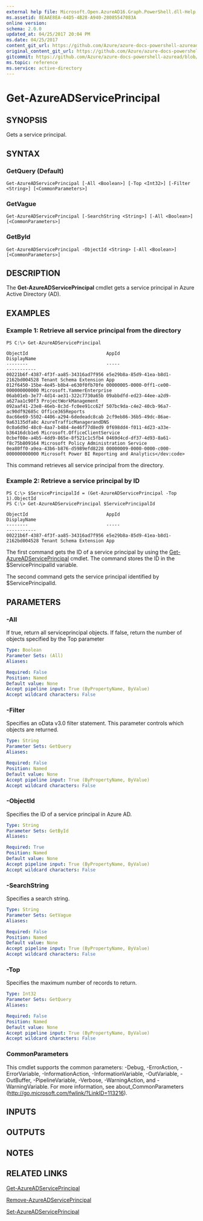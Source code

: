 ```yaml
---
external help file: Microsoft.Open.AzureAD16.Graph.PowerShell.dll-Help.xml
ms.assetid: 8EAAE8EA-44D5-4B28-A940-28085547083A
online version:
schema: 2.0.0
updated_at: 04/25/2017 20:04 PM
ms.date: 04/25/2017
content_git_url: https://github.com/Azure/azure-docs-powershell-azuread/blob/RobdeJong-patch-9/Azure%20AD%20Cmdlets/AzureAD/v2preview/Get-AzureADServicePrincipal.md
original_content_git_url: https://github.com/Azure/azure-docs-powershell-azuread/blob/RobdeJong-patch-9/Azure%20AD%20Cmdlets/AzureAD/v2preview/Get-AzureADServicePrincipal.md
gitcommit: https://github.com/Azure/azure-docs-powershell-azuread/blob/c5cc449ee6e2b805fc85a9e05130b06b10899f67
ms.topic: reference
ms.service: active-directory
---
```


# Get-AzureADServicePrincipal

## SYNOPSIS
Gets a service principal.

## SYNTAX

### GetQuery (Default)
```
Get-AzureADServicePrincipal [-All <Boolean>] [-Top <Int32>] [-Filter <String>] [<CommonParameters>]
```

### GetVague
```
Get-AzureADServicePrincipal [-SearchString <String>] [-All <Boolean>] [<CommonParameters>]
```

### GetById
```
Get-AzureADServicePrincipal -ObjectId <String> [-All <Boolean>] [<CommonParameters>]
```

## DESCRIPTION
The **Get-AzureADServicePrincipal** cmdlet gets a service principal in Azure Active Directory (AD).

## EXAMPLES

### Example 1: Retrieve all service principal from the directory
```
PS C:\> Get-AzureADServicePrincipal

ObjectId                             AppId                                DisplayName
--------                             -----                                -----------
00221b6f-4387-4f3f-aa85-34316ad7f956 e5e29b8a-85d9-41ea-b8d1-2162bd004528 Tenant Schema Extension App
012f6450-15be-4e45-b8b4-e630f0fb70fe 00000005-0000-0ff1-ce00-000000000000 Microsoft.YammerEnterprise
06ab01eb-3e77-4d14-ae31-322c7730a65b 09abbdfd-ed23-44ee-a2d9-a627aa1c90f3 ProjectWorkManagement
092aaf41-23e8-46eb-8c3d-fc0ee91cc62f 507bc9da-c4e2-40cb-96a7-ac90df92685c Office365Reports
0ac66e69-5502-4406-a294-6dedeadc8cab 2cf9eb86-36b5-49dc-86ae-9a63135dfa8c AzureTrafficManagerandDNS
0c0a6d9d-48c0-4aa7-b484-4e46f77d8ed9 0f698dd4-f011-4d23-a33e-b36416dcb1e6 Microsoft.OfficeClientService
0cbef08e-a4b5-4dd9-865e-8f521c1c5fb4 0469d4cd-df37-4d93-8a61-f8c75b809164 Microsoft Policy Administration Service
0ea80ff0-a9ea-43b6-b876-d5989efd8228 00000009-0000-0000-c000-000000000000 Microsoft Power BI Reporting and Analytics</dev:code>
```

This command retrieves all service principal from the directory. 

### Example 2: Retrieve a service principal by ID
```
PS C:\> $ServicePrincipalId = (Get-AzureADServicePrincipal -Top 1).ObjectId
PS C:\> Get-AzureADServicePrincipal $ServicePrincipalId

ObjectId                             AppId                                DisplayName
--------                             -----                                -----------
00221b6f-4387-4f3f-aa85-34316ad7f956 e5e29b8a-85d9-41ea-b8d1-2162bd004528 Tenant Schema Extension App
```

The first command gets the ID of a service principal by using the [Get-AzureADServicePrincipal](./Get-AzureADServicePrincipal.md) cmdlet. 
The command stores the ID in the $ServicePrincipalId variable.

The second command gets the service principal identified by $ServicePrincipalId. 

## PARAMETERS

### -All
If true, return all serviceprincipal objects. If false, return the number of objects specified by the Top parameter

```yaml
Type: Boolean
Parameter Sets: (All)
Aliases: 

Required: False
Position: Named
Default value: None
Accept pipeline input: True (ByPropertyName, ByValue)
Accept wildcard characters: False
```

### -Filter
Specifies an oData v3.0 filter statement. This parameter controls which objects are returned.

```yaml
Type: String
Parameter Sets: GetQuery
Aliases: 

Required: False
Position: Named
Default value: None
Accept pipeline input: True (ByPropertyName, ByValue)
Accept wildcard characters: False
```

### -ObjectId
Specifies the ID of a service principal in Azure AD.

```yaml
Type: String
Parameter Sets: GetById
Aliases: 

Required: True
Position: Named
Default value: None
Accept pipeline input: True (ByPropertyName, ByValue)
Accept wildcard characters: False
```

### -SearchString
Specifies a search string.
```yaml
Type: String
Parameter Sets: GetVague
Aliases: 

Required: False
Position: Named
Default value: None
Accept pipeline input: True (ByPropertyName, ByValue)
Accept wildcard characters: False
```

### -Top
Specifies the maximum number of records to return.

```yaml
Type: Int32
Parameter Sets: GetQuery
Aliases: 

Required: False
Position: Named
Default value: None
Accept pipeline input: True (ByPropertyName, ByValue)
Accept wildcard characters: False
```

### CommonParameters
This cmdlet supports the common parameters: -Debug, -ErrorAction, -ErrorVariable, -InformationAction, -InformationVariable, -OutVariable, -OutBuffer, -PipelineVariable, -Verbose, -WarningAction, and -WarningVariable. For more information, see about_CommonParameters (http://go.microsoft.com/fwlink/?LinkID=113216).

## INPUTS

## OUTPUTS

## NOTES

## RELATED LINKS

[Get-AzureADServicePrincipal](./Get-AzureADServicePrincipal.md)

[Remove-AzureADServicePrincipal](./Remove-AzureADServicePrincipal.md)

[Set-AzureADServicePrincipal](./Set-AzureADServicePrincipal.md)
